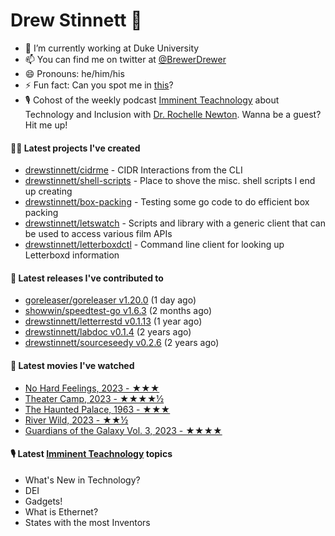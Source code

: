 
# Drew Stinnett 👋

- 🔭 I’m currently working at Duke University
- 📫 You can find me on twitter at [@BrewerDrewer](https://twitter.com/BrewerDrewer)
- 😄 Pronouns: he/him/his
- ⚡ Fun fact: Can you spot me in [this](https://www.youtube.com/watch?v=oL9WnB0qHBA)?
- 🎙 Cohost of the weekly podcast [Imminent Teachnology](https://podcast.imminentteachnology.com/) about Technology and Inclusion with [Dr. Rochelle Newton](https://www.linkedin.com/in/drrochellenewton/). Wanna be a guest? Hit me up!

#### 👨‍💻 Latest projects I've created
- [drewstinnett/cidrme](https://github.com/drewstinnett/cidrme) - CIDR Interactions from the CLI
- [drewstinnett/shell-scripts](https://github.com/drewstinnett/shell-scripts) - Place to shove the misc. shell scripts I end up creating
- [drewstinnett/box-packing](https://github.com/drewstinnett/box-packing) - Testing some go code to do efficient box packing
- [drewstinnett/letswatch](https://github.com/drewstinnett/letswatch) - Scripts and library with a generic client that can be used to access various film APIs
- [drewstinnett/letterboxdctl](https://github.com/drewstinnett/letterboxdctl) - Command line client for looking up Letterboxd information

#### 🚀 Latest releases I've contributed to
- [goreleaser/goreleaser v1.20.0](https://github.com/goreleaser/goreleaser/releases/tag/v1.20.0) (1 day ago)
- [showwin/speedtest-go v1.6.3](https://github.com/showwin/speedtest-go/releases/tag/v1.6.3) (2 months ago)
- [drewstinnett/letterrestd v0.1.13](https://github.com/drewstinnett/letterrestd/releases/tag/v0.1.13) (1 year ago)
- [drewstinnett/labdoc v0.1.4](https://github.com/drewstinnett/labdoc/releases/tag/v0.1.4) (2 years ago)
- [drewstinnett/sourceseedy v0.2.6](https://github.com/drewstinnett/sourceseedy/releases/tag/v0.2.6) (2 years ago)

#### 🍿 Latest movies I've watched
- [No Hard Feelings, 2023 - ★★★](https://letterboxd.com/mondodrew/film/no-hard-feelings-2023/)
- [Theater Camp, 2023 - ★★★★½](https://letterboxd.com/mondodrew/film/theater-camp-2023/)
- [The Haunted Palace, 1963 - ★★★](https://letterboxd.com/mondodrew/film/the-haunted-palace/)
- [River Wild, 2023 - ★★½](https://letterboxd.com/mondodrew/film/river-wild/)
- [Guardians of the Galaxy Vol. 3, 2023 - ★★★★](https://letterboxd.com/mondodrew/film/guardians-of-the-galaxy-vol-3/1/)

#### 🎙 Latest [Imminent Teachnology](https://podcast.imminentteachnology.com/) topics
- What&#39;s New in Technology?
- DEI
- Gadgets!
- What is Ethernet?
- States with the most Inventors
